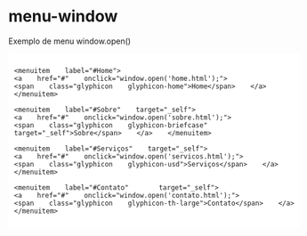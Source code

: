 # menu-window
Exemplo de menu window.open()


<menu type="context" id="mymenu" class="navigation" style="word-spacing:20px; width:100%; height:auto; 
      margin:0px; padding:10px; cursor:pointer; background-color: #ffffff !important;">

    <menuitem label="#Home">
    <a href="#" onclick="window.open('home.html');">	
    <span class="glyphicon glyphicon-home">Home</span> </a> </menuitem> 
	
	<menuitem label="#Sobre" target="_self">
    <a href="#" onclick="window.open('sobre.html');">		
	<span class="glyphicon glyphicon-briefcase" target="_self">Sobre</span> </a> </menuitem>
	
	<menuitem label="#Serviços" target="_self">
    <a href="#" onclick="window.open('servicos.html');">		
	<span class="glyphicon glyphicon-usd">Serviços</span> </a> </menuitem> 
	
	<menuitem label="#Contato"  target="_self">
	<a href="#" onclick="window.open('contato.html');">  
	<span class="glyphicon glyphicon-th-large">Contato</span> </a> </menuitem> 
</menu>

